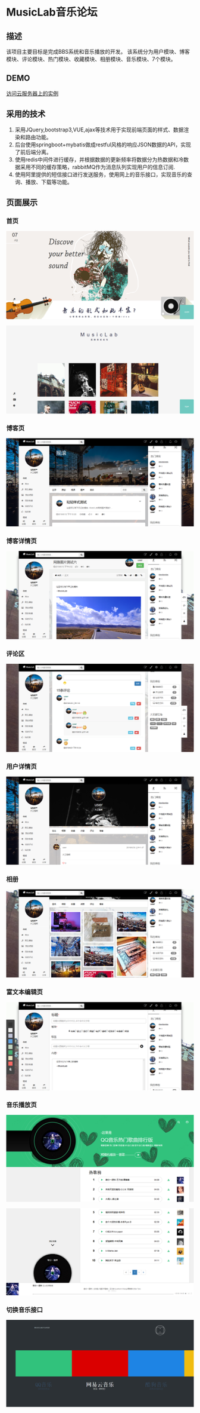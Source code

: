 # MusicLab音乐论坛

## 描述

该项目主要目标是完成BBS系统和音乐播放的开发。
该系统分为用户模块、博客模块、评论模块、热门模块、收藏模块、相册模块、音乐模块、7个模块。

## DEMO

[访问云服务器上的实例](https://www.jianshu.com "musiclab音乐论坛")

## 采用的技术

1. 采用JQuery,bootstrap3,VUE,ajax等技术用于实现前端页面的样式、数据渲染和路由功能。
2. 后台使用springboot+mybatis做成restful风格的响应JSON数据的API，实现了前后端分离。
3. 使用redis中间件进行缓存，并根据数据的更新频率将数据分为热数据和冷数据采用不同的缓存策略，rabbitMQ作为消息队列实现用户的信息订阅.
4. 使用阿里提供的短信接口进行发送服务，使用网上的音乐接口，实现音乐的查询、播放、下载等功能。

## 页面展示

### 首页

![Image text](https://raw.githubusercontent.com/AsudGit/img-folder/master/musiclab/index1.png)

![Image text](https://raw.githubusercontent.com/AsudGit/img-folder/master/musiclab/index2.png)

### 博客页

![Image text](https://raw.githubusercontent.com/AsudGit/img-folder/master/musiclab/blog1.png)

### 博客详情页

![Image text](https://raw.githubusercontent.com/AsudGit/img-folder/master/musiclab/blog5.png)

### 评论区

![Image text](https://raw.githubusercontent.com/AsudGit/img-folder/master/musiclab/comment1.png)

### 用户详情页

![Image text](https://raw.githubusercontent.com/AsudGit/img-folder/master/musiclab/blog2.png)

### 相册

![Image text](https://raw.githubusercontent.com/AsudGit/img-folder/master/musiclab/blog3.png)

### 富文本编辑页

![Image text](https://raw.githubusercontent.com/AsudGit/img-folder/master/musiclab/blog4.png)

### 音乐播放页

![Image text](https://raw.githubusercontent.com/AsudGit/img-folder/master/musiclab/music1.png)

![Image text](https://raw.githubusercontent.com/AsudGit/img-folder/master/musiclab/music2.png)

### 切换音乐接口

![Image text](https://raw.githubusercontent.com/AsudGit/img-folder/master/musiclab/music3.png)